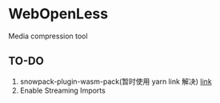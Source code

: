 # WebOpenLess

Media compression tool

## TO-DO

1. snowpack-plugin-wasm-pack(暂时使用 yarn link 解决) [link](https://git.sr.ht/~george_/snowpack-plugin-wasm-pack)
2. Enable Streaming Imports
